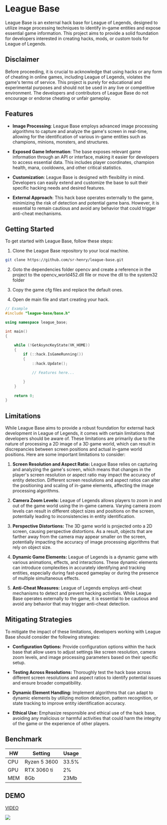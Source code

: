 # League Base

League Base is an external hack base for League of Legends, designed to utilize image processing techniques to identify in-game entities and expose essential game information. This project aims to provide a solid foundation for developers interested in creating hacks, mods, or custom tools for League of Legends.

## Disclaimer 
Before proceeding, it is crucial to acknowledge that using hacks or any form of cheating in online games, including League of Legends, violates the game's terms of service. This project is purely for educational and experimental purposes and should not be used in any live or competitive environment. The developers and contributors of League Base do not encourage or endorse cheating or unfair gameplay.

## Features
* **Image Processing**: League Base employs advanced image processing algorithms to capture and analyze the game's screen in real-time, allowing for the identification of various in-game entities such as champions, minions, monsters, and structures.

* **Exposed Game Information**: The base exposes relevant game information through an API or interface, making it easier for developers to access essential data. This includes player coordinates, champion health, mana, cooldowns, and other critical statistics.

* **Customization**: League Base is designed with flexibility in mind. Developers can easily extend and customize the base to suit their specific hacking needs and desired features.

* **External Approach**: This hack base operates externally to the game, minimizing the risk of detection and potential game bans. However, it is essential to remain cautious and avoid any behavior that could trigger anti-cheat mechanisms.

## Getting Started
To get started with League Base, follow these steps:

1. Clone the League Base repository to your local machine.

```bash
git clone https://github.com/sr-henry/league-base.git
```

2. Goto the dependencies folder opencv and create a reference in the project to the opencv_world452.dll file or move the dll to the system32 folder

3. Copy the game cfg files and replace the default ones.

4. Open de main file and start creating your hack.
```cpp
// Example
#include "league-base/base.h"

using namespace league_base;

int main()
{

	while (!GetAsyncKeyState(VK_HOME))
	{	
		if (::hack.IsGameRunning())
		{
			::hack.Update();

			// Features here...

		}
	}
	
	return 0;
}

```

## Limitations

While League Base aims to provide a robust foundation for external hack development in League of Legends, it comes with certain limitations that developers should be aware of. These limitations are primarily due to the nature of processing a 2D image of a 3D game world, which can result in discrepancies between screen positions and actual in-game world positions. Here are some important limitations to consider:

1. **Screen Resolution and Aspect Ratio:** League Base relies on capturing and analyzing the game's screen, which means that changes in the player's screen resolution or aspect ratio may impact the accuracy of entity detection. Different screen resolutions and aspect ratios can alter the positioning and scaling of in-game elements, affecting the image processing algorithms.

2. **Camera Zoom Levels:** League of Legends allows players to zoom in and out of the game world using the in-game camera. Varying camera zoom levels can result in different object sizes and positions on the screen, potentially leading to inconsistencies in entity identification.

3. **Perspective Distortions:** The 3D game world is projected onto a 2D screen, causing perspective distortions. As a result, objects that are farther away from the camera may appear smaller on the screen, potentially impacting the accuracy of image processing algorithms that rely on object size.

4. **Dynamic Game Elements:** League of Legends is a dynamic game with various animations, effects, and interactions. These dynamic elements can introduce complexities in accurately identifying and tracking entities, especially during fast-paced gameplay or during the presence of multiple simultaneous effects.

5. **Anti-Cheat Measures:** League of Legends employs anti-cheat mechanisms to detect and prevent hacking activities. While League Base operates externally to the game, it is essential to be cautious and avoid any behavior that may trigger anti-cheat detection.

## Mitigating Strategies

To mitigate the impact of these limitations, developers working with League Base should consider the following strategies:

- **Configuration Options:** Provide configuration options within the hack base that allow users to adjust settings like screen resolution, camera zoom levels, and image processing parameters based on their specific setup.

- **Testing Across Resolutions:** Thoroughly test the hack base across different screen resolutions and aspect ratios to identify potential issues and ensure broader compatibility.

- **Dynamic Element Handling:** Implement algorithms that can adapt to dynamic elements by utilizing motion detection, pattern recognition, or state tracking to improve entity identification accuracy.

- **Ethical Use:** Emphasize responsible and ethical use of the hack base, avoiding any malicious or harmful activities that could harm the integrity of the game or the experience of other players.

## Benchmark
| HW  | Setting | Usage |
|-----|---------|-------|
| CPU | Ryzen 5 3600 | 33.5% |
| GPU | RTX 3060 ti | 2%    |
| MEM | 8Gb | 23Mb |


DEMO
-----
[VIDEO](https://youtu.be/d71nUvfhn64)

![](demo.gif)
